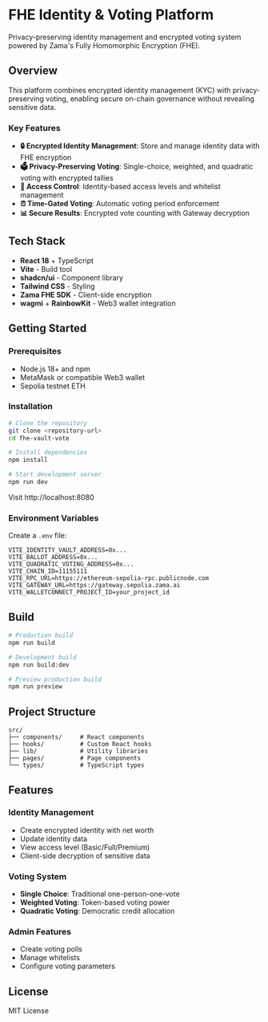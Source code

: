 # FHE Identity & Voting Platform

Privacy-preserving identity management and encrypted voting system powered by Zama's Fully Homomorphic Encryption (FHE).

## Overview

This platform combines encrypted identity management (KYC) with privacy-preserving voting, enabling secure on-chain governance without revealing sensitive data.

### Key Features

- **🔒 Encrypted Identity Management**: Store and manage identity data with FHE encryption
- **🗳️ Privacy-Preserving Voting**: Single-choice, weighted, and quadratic voting with encrypted tallies
- **🎯 Access Control**: Identity-based access levels and whitelist management
- **⏰ Time-Gated Voting**: Automatic voting period enforcement
- **📊 Secure Results**: Encrypted vote counting with Gateway decryption

## Tech Stack

- **React 18** + TypeScript
- **Vite** - Build tool
- **shadcn/ui** - Component library
- **Tailwind CSS** - Styling
- **Zama FHE SDK** - Client-side encryption
- **wagmi** + **RainbowKit** - Web3 wallet integration

## Getting Started

### Prerequisites

- Node.js 18+ and npm
- MetaMask or compatible Web3 wallet
- Sepolia testnet ETH

### Installation

```bash
# Clone the repository
git clone <repository-url>
cd fhe-vault-vote

# Install dependencies
npm install

# Start development server
npm run dev
```

Visit http://localhost:8080

### Environment Variables

Create a `.env` file:

```env
VITE_IDENTITY_VAULT_ADDRESS=0x...
VITE_BALLOT_ADDRESS=0x...
VITE_QUADRATIC_VOTING_ADDRESS=0x...
VITE_CHAIN_ID=11155111
VITE_RPC_URL=https://ethereum-sepolia-rpc.publicnode.com
VITE_GATEWAY_URL=https://gateway.sepolia.zama.ai
VITE_WALLETCONNECT_PROJECT_ID=your_project_id
```

## Build

```bash
# Production build
npm run build

# Development build
npm run build:dev

# Preview production build
npm run preview
```

## Project Structure

```
src/
├── components/     # React components
├── hooks/          # Custom React hooks
├── lib/            # Utility libraries
├── pages/          # Page components
└── types/          # TypeScript types
```

## Features

### Identity Management
- Create encrypted identity with net worth
- Update identity data
- View access level (Basic/Full/Premium)
- Client-side decryption of sensitive data

### Voting System
- **Single Choice**: Traditional one-person-one-vote
- **Weighted Voting**: Token-based voting power
- **Quadratic Voting**: Democratic credit allocation

### Admin Features
- Create voting polls
- Manage whitelists
- Configure voting parameters

## License

MIT License
